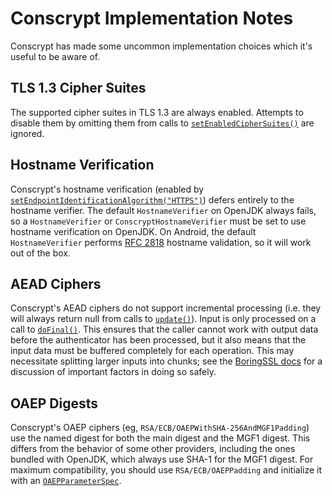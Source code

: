Conscrypt Implementation Notes
========================================

Conscrypt has made some uncommon implementation choices which it's useful to be
aware of.

## TLS 1.3 Cipher Suites

The supported cipher suites in TLS 1.3 are always enabled.  Attempts to disable
them by omitting them from calls to
[`setEnabledCipherSuites()`](https://docs.oracle.com/javase/9/docs/api/javax/net/ssl/SSLSocket.html#setEnabledCipherSuites-java.lang.String:A-)
are ignored.

## Hostname Verification

Conscrypt's hostname verification (enabled by
[`setEndpointIdentificationAlgorithm("HTTPS")`](https://docs.oracle.com/javase/9/docs/api/javax/net/ssl/SSLParameters.html#setEndpointIdentificationAlgorithm-java.lang.String-))
defers entirely to the hostname verifier.  The default `HostnameVerifier` on
OpenJDK always fails, so a `HostnameVerifier` or `ConscryptHostnameVerifier`
must be set to use hostname verification on OpenJDK.  On Android, the default
`HostnameVerifier` performs [RFC 2818](https://tools.ietf.org/html/rfc2818)
hostname validation, so it will work out of the box.

## AEAD Ciphers

Conscrypt's AEAD ciphers do not support incremental processing (i.e. they will
always return null from calls to
[`update()`](https://docs.oracle.com/javase/9/docs/api/javax/crypto/Cipher.html#update-byte:A-)).
Input is only processed on a call to
[`doFinal()`](https://docs.oracle.com/javase/9/docs/api/javax/crypto/Cipher.html#doFinal--).
This ensures that the caller cannot work with output data before the
authenticator has been processed, but it also means that the input data must be
buffered completely for each operation.  This may necessitate splitting larger
inputs into chunks; see the [BoringSSL
docs](https://commondatastorage.googleapis.com/chromium-boringssl-docs/aead.h.html)
for a discussion of important factors in doing so safely.

## OAEP Digests

Conscrypt's OAEP ciphers (eg, `RSA/ECB/OAEPWithSHA-256AndMGF1Padding`) use the
named digest for both the main digest and the MGF1 digest.  This differs from
the behavior of some other providers, including the ones bundled with OpenJDK,
which always use SHA-1 for the MGF1 digest.  For maximum compatibility, you
should use `RSA/ECB/OAEPPadding` and initialize it with an
[`OAEPParameterSpec`](https://docs.oracle.com/javase/9/docs/api/javax/crypto/spec/OAEPParameterSpec.html).
